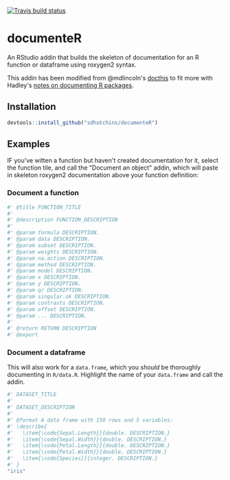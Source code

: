 [![Travis build status](https://travis-ci.org/sdhutchins/documenteR.svg?branch=master)](https://travis-ci.org/sdhutchins/documenteR)

# documenteR

An RStudio addin that builds the skeleton of documentation for an R function or dataframe using roxygen2 syntax.

This addin has been modified from @mdlincoln's [docthis](https://github.com/mdlincoln/docthis) to fit more with Hadley's [notes on documenting R packages](http://r-pkgs.had.co.nz/man.html).


## Installation

```r
devtools::install_github("sdhutchins/documenteR")
```

## Examples

IF you've witten a function but haven't created documentation for it, select the function tile, and call the "Document an object" addin, which will paste in skeleton roxygen2 documentation above your function definition:

### Document a function

```r
#' @title FUNCTION_TITLE
#'
#' @description FUNCTION_DESCRIPTION
#'
#' @param formula DESCRIPTION.
#' @param data DESCRIPTION.
#' @param subset DESCRIPTION.
#' @param weights DESCRIPTION.
#' @param na.action DESCRIPTION.
#' @param method DESCRIPTION.
#' @param model DESCRIPTION.
#' @param x DESCRIPTION.
#' @param y DESCRIPTION.
#' @param qr DESCRIPTION.
#' @param singular.ok DESCRIPTION.
#' @param contrasts DESCRIPTION.
#' @param offset DESCRIPTION.
#' @param ... DESCRIPTION.
#'
#' @return RETURN DESCRIPTION
#' @export
```

### Document a dataframe

This will also work for a `data.frame`, which you _should_ be thoroughly documenting in `R/data.R`.
Highlight the name of your `data.frame` and call the addin.

```r
#' DATASET_TITLE
#'
#' DATASET_DESCRIPTION
#'
#' @format A data frame with 150 rows and 5 variables:
#' \describe{
#'   \item{\code{Sepal.Length}}{double. DESCRIPTION.}
#'   \item{\code{Sepal.Width}}{double. DESCRIPTION.}
#'   \item{\code{Petal.Length}}{double. DESCRIPTION.}
#'   \item{\code{Petal.Width}}{double. DESCRIPTION.}
#'   \item{\code{Species}}{integer. DESCRIPTION.}
#' }
"iris"
```
